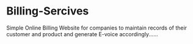 # Billing-Sercives
Simple Online Billing Website for companies to maintain records of their customer and product and generate E-voice accordingly......
